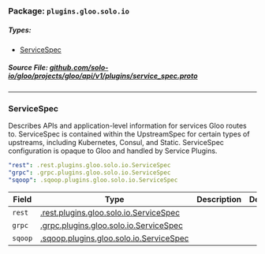 <!-- Code generated by solo-kit. DO NOT EDIT. -->

### Package: `plugins.gloo.solo.io` 
##### Types:


- [ServiceSpec](#ServiceSpec)
  



##### Source File: [github.com/solo-io/gloo/projects/gloo/api/v1/plugins/service_spec.proto](https://github.com/solo-io/gloo/blob/master/projects/gloo/api/v1/plugins/service_spec.proto)





---
### <a name="ServiceSpec">ServiceSpec</a>

 
Describes APIs and application-level information for services
Gloo routes to. ServiceSpec is contained within the UpstreamSpec for certain types
of upstreams, including Kubernetes, Consul, and Static.
ServiceSpec configuration is opaque to Gloo and handled by Service Plugins.

```yaml
"rest": .rest.plugins.gloo.solo.io.ServiceSpec
"grpc": .grpc.plugins.gloo.solo.io.ServiceSpec
"sqoop": .sqoop.plugins.gloo.solo.io.ServiceSpec

```

| Field | Type | Description | Default |
| ----- | ---- | ----------- |----------- | 
| `rest` | [.rest.plugins.gloo.solo.io.ServiceSpec](rest/rest.proto.sk.md#ServiceSpec) |  |  |
| `grpc` | [.grpc.plugins.gloo.solo.io.ServiceSpec](grpc/grpc.proto.sk.md#ServiceSpec) |  |  |
| `sqoop` | [.sqoop.plugins.gloo.solo.io.ServiceSpec](sqoop/sqoop.proto.sk.md#ServiceSpec) |  |  |





<!-- Start of HubSpot Embed Code -->
<script type="text/javascript" id="hs-script-loader" async defer src="//js.hs-scripts.com/5130874.js"></script>
<!-- End of HubSpot Embed Code -->
